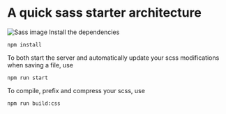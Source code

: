 # A quick sass starter architecture
![Sass image](https://miro.medium.com/max/1200/1*miUATuy4zIZlyu5ubWRgIw.png)
Install the dependencies
```
npm install
```

To both start the server and automatically update your scss modifications when saving a file, use 
```
npm run start
```

To compile, prefix and compress your scss, use
```
npm run build:css
```